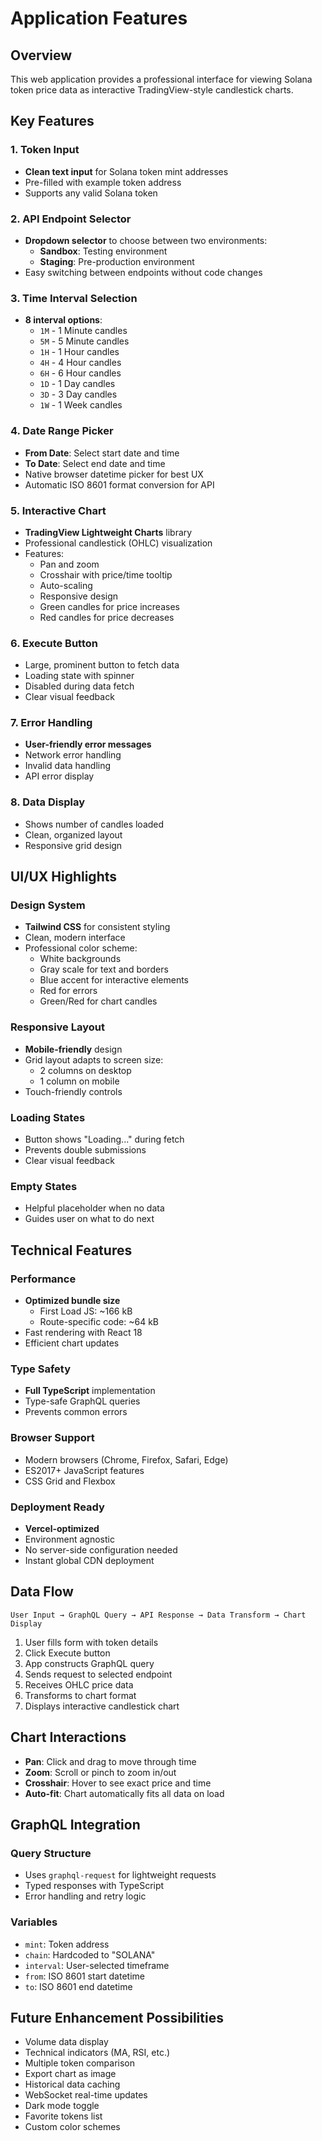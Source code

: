 # Application Features

## Overview

This web application provides a professional interface for viewing Solana token price data as interactive TradingView-style candlestick charts.

## Key Features

### 1. Token Input
- **Clean text input** for Solana token mint addresses
- Pre-filled with example token address
- Supports any valid Solana token

### 2. API Endpoint Selector
- **Dropdown selector** to choose between two environments:
  - **Sandbox**: Testing environment
  - **Staging**: Pre-production environment
- Easy switching between endpoints without code changes

### 3. Time Interval Selection
- **8 interval options**:
  - `1M` - 1 Minute candles
  - `5M` - 5 Minute candles
  - `1H` - 1 Hour candles
  - `4H` - 4 Hour candles
  - `6H` - 6 Hour candles
  - `1D` - 1 Day candles
  - `3D` - 3 Day candles
  - `1W` - 1 Week candles

### 4. Date Range Picker
- **From Date**: Select start date and time
- **To Date**: Select end date and time
- Native browser datetime picker for best UX
- Automatic ISO 8601 format conversion for API

### 5. Interactive Chart
- **TradingView Lightweight Charts** library
- Professional candlestick (OHLC) visualization
- Features:
  - Pan and zoom
  - Crosshair with price/time tooltip
  - Auto-scaling
  - Responsive design
  - Green candles for price increases
  - Red candles for price decreases

### 6. Execute Button
- Large, prominent button to fetch data
- Loading state with spinner
- Disabled during data fetch
- Clear visual feedback

### 7. Error Handling
- **User-friendly error messages**
- Network error handling
- Invalid data handling
- API error display

### 8. Data Display
- Shows number of candles loaded
- Clean, organized layout
- Responsive grid design

## UI/UX Highlights

### Design System
- **Tailwind CSS** for consistent styling
- Clean, modern interface
- Professional color scheme:
  - White backgrounds
  - Gray scale for text and borders
  - Blue accent for interactive elements
  - Red for errors
  - Green/Red for chart candles

### Responsive Layout
- **Mobile-friendly** design
- Grid layout adapts to screen size:
  - 2 columns on desktop
  - 1 column on mobile
- Touch-friendly controls

### Loading States
- Button shows "Loading..." during fetch
- Prevents double submissions
- Clear visual feedback

### Empty States
- Helpful placeholder when no data
- Guides user on what to do next

## Technical Features

### Performance
- **Optimized bundle size**
  - First Load JS: ~166 kB
  - Route-specific code: ~64 kB
- Fast rendering with React 18
- Efficient chart updates

### Type Safety
- **Full TypeScript** implementation
- Type-safe GraphQL queries
- Prevents common errors

### Browser Support
- Modern browsers (Chrome, Firefox, Safari, Edge)
- ES2017+ JavaScript features
- CSS Grid and Flexbox

### Deployment Ready
- **Vercel-optimized**
- Environment agnostic
- No server-side configuration needed
- Instant global CDN deployment

## Data Flow

```
User Input → GraphQL Query → API Response → Data Transform → Chart Display
```

1. User fills form with token details
2. Click Execute button
3. App constructs GraphQL query
4. Sends request to selected endpoint
5. Receives OHLC price data
6. Transforms to chart format
7. Displays interactive candlestick chart

## Chart Interactions

- **Pan**: Click and drag to move through time
- **Zoom**: Scroll or pinch to zoom in/out
- **Crosshair**: Hover to see exact price and time
- **Auto-fit**: Chart automatically fits all data on load

## GraphQL Integration

### Query Structure
- Uses `graphql-request` for lightweight requests
- Typed responses with TypeScript
- Error handling and retry logic

### Variables
- `mint`: Token address
- `chain`: Hardcoded to "SOLANA"
- `interval`: User-selected timeframe
- `from`: ISO 8601 start datetime
- `to`: ISO 8601 end datetime

## Future Enhancement Possibilities

- Volume data display
- Technical indicators (MA, RSI, etc.)
- Multiple token comparison
- Export chart as image
- Historical data caching
- WebSocket real-time updates
- Dark mode toggle
- Favorite tokens list
- Custom color schemes
